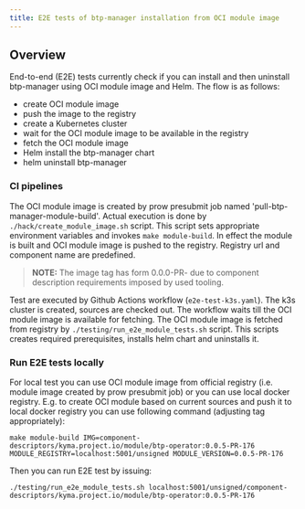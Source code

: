 ```yaml
---
title: E2E tests of btp-manager installation from OCI module image
---
```


## Overview

End-to-end (E2E) tests currently check if you can install and then uninstall btp-manager using OCI module image and Helm.
The flow is as follows:
- create OCI module image
- push the image to the registry
- create a Kubernetes cluster
- wait for the OCI module image to be available in the registry
- fetch the OCI module image
- Helm install the btp-manager chart
- helm uninstall btp-manager 

### CI pipelines
The OCI module image is created by prow presubmit job named 'pull-btp-manager-module-build'. Actual execution is done by `./hack/create_module_image.sh` script.
This script sets appropriate environment variables and invokes `make module-build`. In effect the module is built and OCI module image is pushed to the registry. 
Registry url and component name are predefined. 

> **NOTE:**
> The image tag has form 0.0.0-PR-<PR number> due to component description requirements imposed by used tooling.
 
Test are executed by Github Actions workflow (`e2e-test-k3s.yaml`). The k3s cluster is created, sources are checked out.
The workflow waits till the OCI module image is available for fetching.
The OCI module image is fetched from registry by `./testing/run_e2e_module_tests.sh` script. This scripts creates required prerequisites, installs helm chart and uninstalls it.

### Run E2E tests locally

For local test you can use OCI module image from official registry (i.e. module image created by prow presubmit job) or you can use local docker registry.
E.g. to create OCI module based on current sources and push it to local docker registry you can use following command (adjusting tag appropriately):
```shell
make module-build IMG=component-descriptors/kyma.project.io/module/btp-operator:0.0.5-PR-176 MODULE_REGISTRY=localhost:5001/unsigned MODULE_VERSION=0.0.5-PR-176
```

Then you can run E2E test by issuing:
```shell
./testing/run_e2e_module_tests.sh localhost:5001/unsigned/component-descriptors/kyma.project.io/module/btp-operator:0.0.5-PR-176
```
